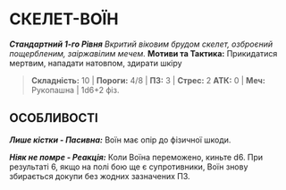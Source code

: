 ﻿# СКЕЛЕТ-ВОЇН

***Стандартний 1-го Рівня***
*Вкритий віковим брудом скелет, озброєний пощербленим, заіржавілим мечем.*
**Мотиви та Тактика:** Прикидатися мертвим, нападати натовпом, здирати шкіру

> **Складність:** 10 | **Пороги:** 4/8 | **ПЗ:** 3 | **Стрес:** 2
> **АТК:** 0 | **Меч:** Рукопашна | 1d6+2 фіз.

## ОСОБЛИВОСТІ

***Лише кістки - Пасивна:*** Воїн має опір до фізичної шкоди.

***Ніяк не помре - Реакція:*** Коли Воїна переможено, киньте d6. При результаті 6, якщо на полі бою ще є супротивники, Воїн знову збирається докупи без жодних зазначених ПЗ.